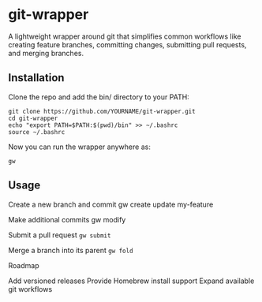 # git-wrapper

A lightweight wrapper around git that simplifies common workflows like creating feature branches, committing changes, submitting pull requests, and merging branches.

## Installation

Clone the repo and add the bin/ directory to your PATH:
```
git clone https://github.com/YOURNAME/git-wrapper.git
cd git-wrapper
echo "export PATH=$PATH:$(pwd)/bin" >> ~/.bashrc
source ~/.bashrc
```
Now you can run the wrapper anywhere as:

`gw`

## Usage

Create a new branch and commit
gw create update my-feature

Make additional commits
gw modify

Submit a pull request
`gw submit`

Merge a branch into its parent
`gw fold`

Roadmap

Add versioned releases
Provide Homebrew install support
Expand available git workflows
